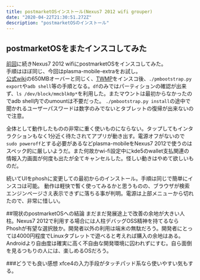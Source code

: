 ```yaml
---
title: postmarketOSインストール(Nexus7 2012 wifi grouper)
date: "2020-04-22T21:30:51.272Z"
description: "postmarketOSのインストール"
---
```


## postmarketOSをまたインスコしてみた
[前回](/postmarketOS/)に続きNexus7 2012 wifiにpostmarketOSをインスコしてみた。  
手順はほぼ同じ、今回はplasma-mobile-extraをお試し。  
[公式wiki](https://wiki.postmarketos.org/wiki/Google_Nexus_7_2012_\(asus-grouper\))の650MBオーバーと同じく、[TWMP](https://twrp.me/)をインスコ後、`./pmbootstrap.py export`や`adb shell`等の手順となる。`df`のみではパーティションの確認が出来ず、`ls /dev/block/mmcblk0p*`を利用した。またマウントは最初からなかったのでadb shell内でのumountは不要だった。 `./pmbootstrap.py install`の途中で聞かれるユーザーパスワードは数字のみでないとタブレットの復帰が出来ないので注意。
  
全体として動作したものの非常に重く使いものにならない。タップしてもインタラクションもなく1分近く待たされてアプリが動き出す。電源オフがないので`sudo poweroff`とする必要があるなどplasma-mobileをNexus7 2012で使うのはスペック的に厳しいようだ。また何故かwi-fi設定中にkde5のwallet支払関連の情報入力画面が何度も出たが全てキャンセルした。怪しい動きはやめて欲しいものだ。  
  
続いてUIをphoshに変更しての最初からのインストール。手順は同じで簡単にインスコは可能。
動作は軽快で暫く使ってみるかと思うものの、ブラウザが検索エンジンページさえ表示できずに落ちる事が判明。電源は上部メニューから切れたので、非常に惜しい。

##現状のpostmarketOSへの結論
まだまだ発展途上で改善の余地が大きい人柱。Nexus7 2012で利用する場合には人柱デバッグOSS精神を持てるならPhoshが有望な選択肢か。開発者以外の利用は端末の無駄だろう。開発者にとっては4000円程度でLinuxタブレットで遊べると考えれば購入の余地はある。Androidより自由度は確実に高く不自由な開発環境に囚われずにすむ。自ら面倒を見るつもりの人には、楽しめるOSだろう。

###どうでも良い感想
xfce4の入力手段がタッチパッド系なら使いやすい気もする。
